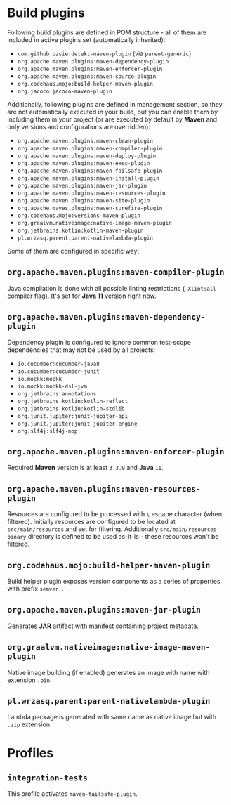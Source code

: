 <!---
# This file is part of the pl.wrzasq.parent.
#
# @license http://mit-license.org/ The MIT license
# @copyright 2015 - 2021 © by Rafał Wrzeszcz - Wrzasq.pl.
-->

# Build plugins

Following build plugins are defined in POM structure - all of them are included in active plugins set (automatically
inherited):

-   `com.github.ozsie:detekt-maven-plugin` (via `parent-generic`)
-   `org.apache.maven.plugins:maven-dependency-plugin`
-   `org.apache.maven.plugins:maven-enforcer-plugin`
-   `org.apache.maven.plugins:maven-source-plugin`
-   `org.codehaus.mojo:build-helper-maven-plugin`
-   `org.jacoco:jacoco-maven-plugin`

Additionally, following plugins are defined in management section, so they are not automatically executed in your build,
but you can enable them by including them in your project (or are executed by default by **Maven** and only versions and
configurations are overridden):

-   `org.apache.maven.plugins:maven-clean-plugin`
-   `org.apache.maven.plugins:maven-compiler-plugin`
-   `org.apache.maven.plugins:maven-deploy-plugin`
-   `org.apache.maven.plugins:maven-exec-plugin`
-   `org.apache.maven.plugins:maven-failsafe-plugin`
-   `org.apache.maven.plugins:maven-install-plugin`
-   `org.apache.maven.plugins:maven-jar-plugin`
-   `org.apache.maven.plugins:maven-resources-plugin`
-   `org.apache.maven.plugins:maven-site-plugin`
-   `org.apache.maves.plugins:maven-surefire-plugin`
-   `org.codehaus.mojo:versions-maven-plugin`
-   `org.graalvm.nativeimage:native-image-maven-plugin`
-   `org.jetbrains.kotlin:kotlin-maven-plugin`
-   `pl.wrzasq.parent:parent-nativelambda-plugin`

Some of them are configured in specific way:

## `org.apache.maven.plugins:maven-compiler-plugin`

Java compilation is done with all possible linting restrictions (`-Xlint:all` compiler flag). It's set for **Java 11**
version right now.

## `org.apache.maven.plugins:maven-dependency-plugin`

Dependency plugin is configured to ignore common test-scope dependencies that may not be used by all projects:

-   `io.cucumber:cucumber-java8`
-   `io.cucumber:cucumber-junit`
-   `io.mockk:mockk`
-   `io.mockk:mockk-dsl-jvm`
-   `org.jetbrains:annotations`
-   `org.jetbrains.kotlin:kotlin-reflect`
-   `org.jetbrains.kotlin:kotlin-stdlib`
-   `org.junit.jupiter:junit-jupiter-api`
-   `org.junit.jupiter:junit-jupiter-engine`
-   `org.slf4j:slf4j-nop`

## `org.apache.maven.plugins:maven-enforcer-plugin`

Required **Maven** version is at least `3.3.9` and **Java** `11`.

## `org.apache.maven.plugins:maven-resources-plugin`

Resources are configured to be processed with `\` escape character (when filtered). Initially resources are configured
to be located at `src/main/resources` and set for filtering. Additionally `src/main/resources-binary` directory is
defined to be used as-it-is - these resources won't be filtered.

## `org.codehaus.mojo:build-helper-maven-plugin`

Build helper plugin exposes version components as a series of properties with prefix `semver.`.

## `org.apache.maven.plugins:maven-jar-plugin`

Generates **JAR** artifact with manifest containing project metadata.

## `org.graalvm.nativeimage:native-image-maven-plugin`

Native image building (if enabled) generates an image with name with extension `.bin`.

## `pl.wrzasq.parent:parent-nativelambda-plugin`

Lambda package is generated with same name as native image but with `.zip` extension.

# Profiles

## `integration-tests`

This profile activates `maven-failsafe-plugin`.
